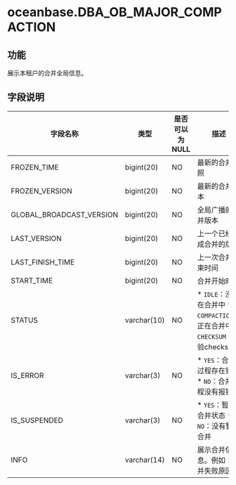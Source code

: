 oceanbase.DBA_OB_MAJOR_COMPACTION 
======================================================



功能 
-------------------

展示本租户的合并全局信息。

字段说明 
----------------------



|           字段名称           |     类型      | 是否可以为 NULL |                                                                                           描述                                                                                            |
|--------------------------|-------------|------------|-----------------------------------------------------------------------------------------------------------------------------------------------------------------------------------------|
| FROZEN_TIME              | bigint(20)  | NO         | 最新的合并快照                                                                                                                                                                                 |
| FROZEN_VERSION           | bigint(20)  | NO         | 最新的合并版本                                                                                                                                                                                 |
| GLOBAL_BROADCAST_VERSION | bigint(20)  | NO         | 全局广播的合并版本                                                                                                                                                                               |
| LAST_VERSION             | bigint(20)  | NO         | 上一个已经完成合并的版本                                                                                                                                                                            |
| LAST_FINISH_TIME         | bigint(20)  | NO         | 上一次合并结束时间                                                                                                                                                                               |
| START_TIME               | bigint(20)  | NO         | 合并开始时间                                                                                                                                                                                  |
| STATUS                   | varchar(10) | NO         | * `IDLE`：没有在合并中   * `COMPACTION`：正在合并中   * `CHECKSUM`：校验checksum    |
| IS_ERROR                 | varchar(3)  | NO         | * `YES`：合并过程存在错误   * `NO`：合并过程没有报错                                                                   |
| IS_SUSPENDED             | varchar(3)  | NO         | * `YES`：暂停合并状态   * `NO`：没有暂停合并                                                                       |
| INFO                     | varchar(14) | NO         | 展示合并信息。例如：合并失败原因                                                                                                                                                                        |


